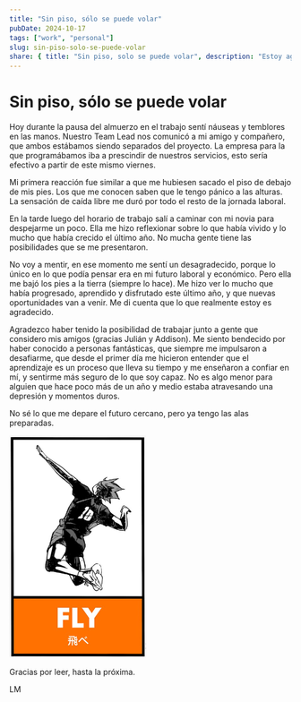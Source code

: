 ```yaml
---
title: "Sin piso, sólo se puede volar"
pubDate: 2024-10-17
tags: ["work", "personal"]
slug: sin-piso-solo-se-puede-volar
share: { title: "Sin piso, solo se puede volar", description: "Estoy agradecido por haber formado parte de este equipo, y por haber crecido tanto, ahora toca buscar nuevos objetivos" }
---
```


# Sin piso, sólo se puede volar

Hoy durante la pausa del almuerzo en el trabajo sentí náuseas y temblores en las manos. Nuestro Team Lead nos comunicó a mi amigo y compañero, que ambos estábamos siendo separados del proyecto. La empresa para la que programábamos iba a prescindir de nuestros servicios, esto sería efectivo a partir de este mismo viernes.

Mi primera reacción fue similar a que me hubiesen sacado el piso de debajo de mis pies. Los que me conocen saben que le tengo pánico a las alturas. La sensación de caída libre me duró por todo el resto de la jornada laboral. 

En la tarde luego del horario de trabajo salí a caminar con mi novia para despejarme un poco. Ella me hizo reflexionar sobre lo que había vivido y lo mucho que había crecido el último año. No mucha gente tiene las posibilidades que se me presentaron.

No voy a mentir, en ese momento me sentí un desagradecido, porque lo único en lo que podía pensar era en mi futuro laboral y económico. Pero ella me bajó los pies a la tierra (siempre lo hace). Me hizo ver lo mucho que había progresado, aprendido y disfrutado este último año, y que nuevas oportunidades van a venir. Me di cuenta que lo que realmente estoy es agradecido.

Agradezco haber tenido la posibilidad de trabajar junto a gente que considero mis amigos (gracias Julián y Addison). Me siento bendecido por haber conocido a personas fantásticas, que siempre me impulsaron a desafiarme, que desde el primer día me hicieron entender que el aprendizaje es un proceso que lleva su tiempo y me enseñaron a confiar en mí, y sentirme más seguro de lo que soy capaz. No es algo menor para alguien que hace poco más de un año y medio estaba atravesando una depresión y momentos duros.

No sé lo que me depare el futuro cercano, pero ya tengo las alas preparadas. 

<img src="../images/image.png" alt="Fly - Shōyō Hinata" />

Gracias por leer, hasta la próxima.

LM

